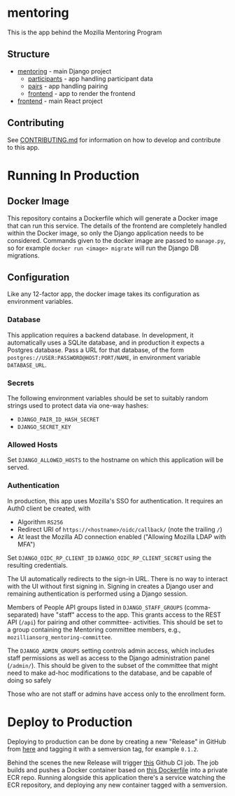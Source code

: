 # mentoring

This is the app behind the Mozilla Mentoring Program

## Structure

* [mentoring](./mentoring) - main Django project
  * [participants](mentoring/participants) - app handling participant data
  * [pairs](mentoring/pairs) - app handling pairing
  * [frontend](mentoring/frontend) - app to render the frontend
* [frontend](./frontend) - main React project

## Contributing

See [CONTRIBUTING.md](./CONTRIBUTING.md) for information on how to develop and contribute to this app.

# Running In Production

## Docker Image

This repository contains a Dockerfile which will generate a Docker image that can run this service.
The details of the frontend are completely handled within the Docker image, so only the Django application needs to be considered.
Commands given to the docker image are passed to `manage.py`, so for example `docker run <image> migrate` will run the Django DB migrations.

## Configuration

Like any 12-factor app, the docker image takes its configuration as environment variables.

### Database

This application requires a backend database.
In development, it automatically uses a SQLite database, and in production it expects a Postgres database.
Pass a URL for that database, of the form `postgres://USER:PASSWORD@HOST:PORT/NAME`, in environment variable `DATABASE_URL`.

### Secrets

The following environment variables should be set to suitably random strings used to protect data via one-way hashes:

* `DJANGO_PAIR_ID_HASH_SECRET`
* `DJANGO_SECRET_KEY`

### Allowed Hosts

Set `DJANGO_ALLOWED_HOSTS` to the hostname on which this application will be served.

### Authentication

In production, this app uses Mozilla's SSO for authentication.
It requires an Auth0 client be created, with
 * Algorithm `RS256`
 * Redirect URI of `https://<hostname>/oidc/callback/` (note the trailing `/`)
 * At least the Mozilla AD connection enabled ("Allowing Mozilla LDAP with MFA")

Set `DJANGO_OIDC_RP_CLIENT_ID` `DJANGO_OIDC_RP_CLIENT_SECRET` using the resulting credentials.

The UI automatically redirects to the sign-in URL.
There is no way to interact with the UI without first signing in.
Signing in creates a Django user and remaining authentication is performed using a Django session.

Members of People API groups listed in `DJANGO_STAFF_GROUPS` (comma-separated) have "staff" access to the app.
This grants access to the REST API (`/api`) for pairing and other committee- activities.
This should be set to a group containing the Mentoring committee members, e.g., `mozilliansorg_mentoring-committee`.

The `DJANGO_ADMIN_GROUPS` setting controls admin access, which includes staff permissions as well as access to the Django administration panel (`/admin/`).
This should be given to the subset of the committee that might need to make ad-hoc modifications to the database, and be capable of doing so safely

Those who are not staff or admins have access only to the enrollment form.

# Deploy to Production

Deploying to production can be done by creating a new "Release" in GitHub from [here](https://github.com/mozilla/mentoring/releases) and tagging it with a semversion tag, for example `0.1.2`.

Behind the scenes the new Release will trigger [this](https://github.com/mozilla/mentoring/tree/main/.github/workflows/docker.yaml) Github CI job. The job builds and pushes a Docker container based on [this Dockerfile](https://github.com/mozilla/mentoring/tree/main/Dockerfile) into a private ECR repo.
Running alongside this application there's a service watching the ECR repository, and deploying any new container tagged with a semversion.
